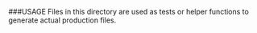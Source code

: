 ###USAGE
Files in this directory are used as tests or helper functions to generate actual production files.